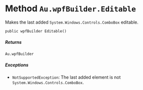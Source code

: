 # Method `Au.wpfBuilder.Editable`

Makes the last added `System.Windows.Controls.ComboBox` editable.

```
public wpfBuilder Editable()
```

##### Returns

`Au.wpfBuilder`

##### Exceptions

- `NotSupportedException`:
    The last added element is not `System.Windows.Controls.ComboBox`.